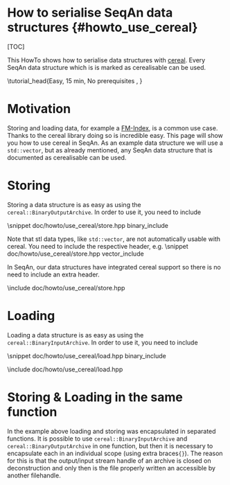 <!-- SPDX-FileCopyrightText: 2006-2023, Knut Reinert & Freie Universität Berlin
     SPDX-FileCopyrightText: 2016-2023, Knut Reinert & MPI für molekulare Genetik
     SPDX-License-Identifier: CC-BY-4.0
-->

# How to serialise SeqAn data structures {#howto_use_cereal}

[TOC]

This HowTo shows how to serialise data structures with [cereal](https://uscilab.github.io/cereal/). Every SeqAn data
structure which is is marked as cerealisable can be used.

\tutorial_head{Easy, 15 min, No prerequisites , }

# Motivation

Storing and loading data, for example a [FM-Index](https://en.wikipedia.org/wiki/FM-index), is a common use case. Thanks
 to the cereal library doing so is incredible easy.  This page will show you how to use cereal in SeqAn. As an example
data structure we will use a `std::vector`, but as already mentioned, any SeqAn data structure that is documented
as cerealisable can be used.

# Storing

Storing a data structure is as easy as using the `cereal::BinaryOutputArchive`.
In order to use it, you need to include

\snippet doc/howto/use_cereal/store.hpp binary_include

Note that stl data types, like `std::vector`, are not automatically usable with cereal. You need to include the
respective header, e.g.
\snippet doc/howto/use_cereal/store.hpp vector_include

In SeqAn, our data structures have integrated cereal support so there is no need to include an extra header.

\include doc/howto/use_cereal/store.hpp

# Loading

Loading a data structure is as easy as using the `cereal::BinaryInputArchive`.
In order to use it, you need to include

\snippet doc/howto/use_cereal/load.hpp binary_include


\include doc/howto/use_cereal/load.hpp

# Storing & Loading in the same function

In the example above loading and storing was encapsulated in separated functions. It is possible to use
`cereal::BinaryInputArchive` and `cereal::BinaryOutputArchive` in one function, but then it is necessary to encapsulate
each in an individual scope (using extra braces`{}`). The reason for this is that the output/input stream handle of an
archive is closed on deconstruction and only then is the file properly written an accessible by another filehandle.
